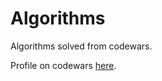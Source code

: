 # Algorithms

Algorithms solved from codewars.

Profile on codewars [here](https://www.codewars.com/users/irwinEguiluz).
